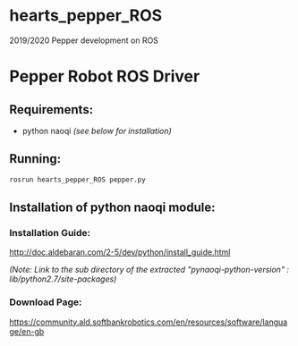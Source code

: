 # hearts_pepper_ROS
2019/2020 Pepper development on ROS
# Pepper Robot ROS Driver

## Requirements:

* python naoqi *(see below for installation)*

## Running:

```bash
rosrun hearts_pepper_ROS pepper.py
```

## Installation of python naoqi module:

### Installation Guide:

http://doc.aldebaran.com/2-5/dev/python/install_guide.html

*(Note: Link to the sub directory of the extracted "pynaoqi-python-version" : lib/python2.7/site-packages)*

### Download Page:

https://community.ald.softbankrobotics.com/en/resources/software/language/en-gb
